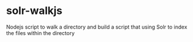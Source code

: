 # solr-walkjs
Nodejs script to walk a directory and build a script that using Solr to index the files within the directory
